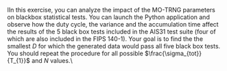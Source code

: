 IIn this exercise, you can analyze the impact of the MO-TRNG parameters on blackbox statistical tests.
You can launch the Python application and observe how the duty cycle, 
the variance and the accumulation time affect the results of the 5 black box tests included in the AIS31 test suite (four of which are also included in the FIPS 140-1).
Your goal is to find the the smallest $D$ for which the generated data would pass all five black box tests.
You should repeat the procedure for all possible $\frac{\sigma_{tot}}{T_{1}}$ and $N$ values.\\

